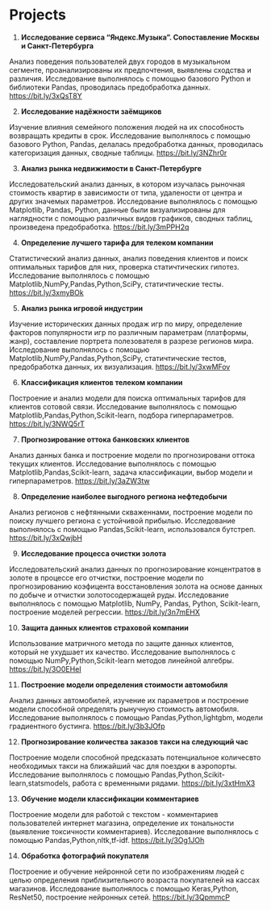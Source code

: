 # Projects

1. **Исследование сервиса “Яндекс.Музыка”. Сопоставление Москвы и Санкт-Петербурга** 

Анализ поведения пользователей двух городов в музыкальном сегменте, проанализированы их предпочтения, выявлены сходства и различия. Исследование выполнялось с помощью базового Python и библиотеки Pandas, проводилась предобработка данных. https://bit.ly/3xQsT8Y

2. **Исследование надёжности заёмщиков** 

Изучение влияния семейного положения людей на их способность возвращать кредиты в срок. Исследование выполнялось с помощью базового Python, Pandas, делалась предобработка данных, проводилась категоризация данных, сводные таблицы. https://bit.ly/3NZhr0r

3. **Анализ рынка недвижимости в Санкт-Пeтербурге**	

Исследовательский анализ данных, в котором изучалась рыночная стоимость квартир в зависимости от типа, удалености от центра и других значемых параметров.  Исследование выполнялось с помощью Matplotlib, Pandas, Python, данные были визуализированы для наглядности с помощью различных видов графиков, сводных таблиц, произведена предобработка. https://bit.ly/3mPPH2q

4. **Определение лучшего тарифа для телеком компании**	

Статистический анализ данных, анализ поведения клиентов и поиск оптимальных тарифов для них, проверка статичтических гипотез. Исследование выполнялось с помощью Matplotlib,NumPy,Pandas,Python,SciPy, статичтические тесты. https://bit.ly/3xmyBOk

5. **Анализ рынка игровой индустрии**

Изучение исторических данных продаж игр по миру, определение факторов популярности игр по различным параметрам (платформы, жанр), составление портрета полезователя в разрезе регионов мира. Исследование выполнялось с помощью Matplotlib,NumPy,Pandas,Python,SciPy, статичтические тестов, предобработка данных, их визуализация. https://bit.ly/3xwMFov
							
6. **Классификация клиентов телеком компании**

Построение и анализ модели для поиска оптимальных тарифов для клиентов сотовой связи. Исследование выполнялось с помощью Matplotlib,Pandas,Python,Scikit-learn, подбора гиперпараметров. https://bit.ly/3NWQ5rT

7. **Прогнозирование оттока банковских клиентов**

Анализ данных банка и построение модели по прогнозировани оттока текущих клиентов. Исследование выполнялось с помощью Matplotlib,Pandas,Scikit-learn, задача классификации, выбор модели и гиперпараметров. 	https://bit.ly/3aZW3tw

8. **Определение наиболее выгодного региона нефтедобычи**	

Анализ регионов с нефтянными скваженнами, построение модели по поиску лучшего региона с устойчивой прибылью. Исследование выполнялось с помощью Pandas,Scikit-learn, использовался бутстреп. https://bit.ly/3xQwjbH

9. **Исследование процесса очистки золота**	

Исследовательский анализ данных по прогнозирование концентратов в золоте в процессе его отчистки, построение модели по прогнозированию коэфицента восстановления золота на основе данных по добыче и отчистки золотосодержащей руды. Исследование выполнялось с помощью Matplotlib, NumPy, Pandas, Python, Scikit-learn, построение моделей регрессии.	https://bit.ly/3n7mEHX

10. **Защита данных клиентов страховой компании**	

Использование матричного метода по защите данных клиентов, который не ухудшает их качество. Исследование выполнялось с помощью NumPy,Python,Scikit-learn методов линейной алгебры. https://bit.ly/3O0EHeI

11. **Построение модели определения стоимости автомобиля**	

Анализ данных автомобилей, изучение их параметров и построение модели способной определять рынучную стоимость автомобиля. Исследование выполнялось с помощью  Pandas,Python,lightgbm, модели градиентного бустинга. https://bit.ly/3b3JOfp

12. **Прогнозирование количества заказов такси на следующий час**	

Построение модели способной предсказать потенциальное количесвто необходимых такси на ближайший час для поездки в аэропорты. Исследование выполнялось с помощью Pandas,Python,Scikit-learn,statsmodels, работа с временными рядами. https://bit.ly/3xtHmX3

13. **Обучение модели классификации комментариев**	

Построение модели для работой с текстом - комментариев пользователей интернет магазина, определение их тональности (выявление токсичности комментариев). Исследование выполнялось с помощью Pandas,Python,nltk,tf-idf. https://bit.ly/3Og1JOh

14. **Обработка фотографий покупателя**	

Построение и обучение нейронной сети по изображениям людей с целью определения приблизительного возраста покупателей на кассах магазинов. Исследование выполнялось с помощью Keras,Python, ResNet50, построение нейронных сетей. https://bit.ly/3QpmmcP
